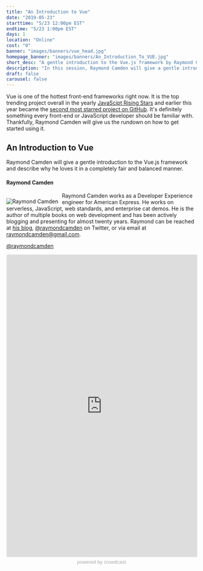 ```yaml
---
title: "An Introduction to Vue"
date: "2019-05-23"
starttime: "5/23 12:00pm EST"
endtime: "5/23 1:00pm EST"
days: 1
location: "Online"
cost: "0"
banner: "images/banners/vue_head.jpg"
homepage_banner: "images/banners/An_Introduction_To_VUE.jpg"
short_desc: "A gentle introduction to the Vue.js framework by Raymond Camden"
description: "In this session, Raymond Camden will give a gentle introduction to the Vue.js framework and describe why he loves it in a completely fair and balanced manner."
draft: false
carousel: false
---
```


Vue is one of the hottest front-end frameworks right now. It is the top trending project overall in the yearly [JavaScipt Rising Stars](https://risingstars.js.org/2018/en/#section-all) and earlier this year became the [second most starred project on GitHub](https://twitter.com/vuejs/status/1108985101436637185). It's definitely something every front-end or JavaScript developer should be familiar with. Thankfully, Raymond Camden will give us the rundown on how to get started using it.

## An Introduction to Vue

Raymond Camden will give a gentle introduction to the Vue.js framework and describe why he loves it in a completely fair and balanced manner.

#### Raymond Camden

<img src="/images/speakers/raymondcamden.jpg" style="float:left;margin-right: 10px;margin-top: 15px;" alt="Raymond Camden">

Raymond Camden works as a Developer Experience engineer for American Express. He works on serverless, JavaScript, web standards, and enterprise cat demos. He is the author of multiple books on web development and has been actively blogging and presenting for almost twenty years. Raymond can be reached at [his blog](https://www.raymondcamden.com/), [@raymondcamden](https://twitter.com/raymondcamden) on Twitter, or via email at raymondcamden@gmail.com.

<i class="fa fa-twitter" aria-hidden="true"></i> [@raymondcamden](https://twitter.com/raymondcamden)

<a name="register"></a>

<iframe width="100%" height="800" frameborder="0" marginheight="0" marginwidth="0" allowtransparency="true" src="https://www.crowdcast.io/e/an-introduction-to-vue?navlinks=false&embed=true" style="border: 1px solid #EEE;border-radius:3px;"></iframe><a href="https://www.crowdcast.io/?utm_source=embed&utm_medium=website&utm_campaign=embed" style="color: #aaa; font-family: 'Helvetica', 'Arial', sans-serif;text-decoration: none;display: block;text-align: center;font-size: 13px;padding: 5px 0;">powered by crowdcast</a>